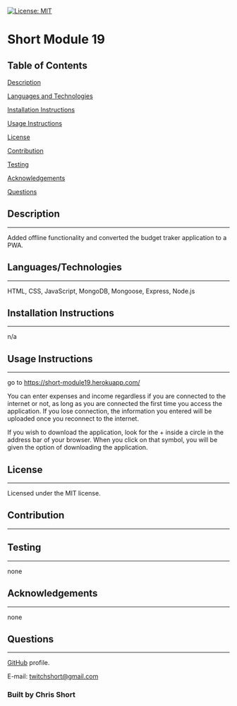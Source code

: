  [![License: MIT](https://img.shields.io/badge/License-MIT-yellow.svg)](https://opensource.org/licenses/MIT)
  
 # Short Module 19
 
  
  
  ## Table of Contents
[Description](#Description)     
  
[Languages and Technologies](#Languages-and-Technologies)
  
[Installation Instructions](#Installation-Instructions)
  
[Usage Instructions](#Usage-Instructions)
  
[License](#License)
  
[Contribution](#Contribution)
  
[Testing](#Testing)
  
[Acknowledgements](#Acknowledgements)
  
[Questions](#Questions)
  
  ## Description 
  ---
  Added offline functionality and converted the budget traker application to a PWA.
  
  ## Languages/Technologies
  ---
  HTML, CSS, JavaScript, MongoDB, Mongoose, Express, Node.js
  
  ## Installation Instructions
  ---
  n/a
  
  ## Usage Instructions
  ---
  go to https://short-module19.herokuapp.com/
  
  You can enter expenses and income regardless if you are connected to the internet or not, as long as you are connected the first time you access the application.  If you lose connection, the information you entered will be uploaded once you reconnect to the internet. 
  
  If you wish to download the application, look for the + inside a circle in the address bar of your browser.  When you click on that symbol, you will be given the option of downloading the application.
  
  ## License
  ---
  Licensed under the MIT license.
  
  ## Contribution
  ---
  
  ## Testing
  ---
  none
  
  ## Acknowledgements 
  ---
  none
  
  ## Questions
  ---
  [GitHub](https://github.com/durcoorigin) profile.

  E-mail: twitchshort@gmail.com
  
  ### Built by Chris Short 
  
